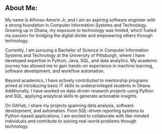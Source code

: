 ## About Me:
My name is Alfonso Amorin Jr, and I am an aspiring software engineer with a strong foundation in Computer Information Systems and Technology. Growing up in Ghana, my exposure to technology was limited, which fueled my passion for bridging the digital divide and empowering others through technology.

Currently, I am pursuing a Bachelor of Science in Computer Information Systems and Technology at the University of Pittsburgh, where I have developed expertise in Python, Java, SQL, and data analytics. My academic journey has allowed me to gain hands-on experience in machine learning, software development, and workflow automation.

Beyond academics, I have actively contributed to mentorship programs aimed at introducing basic IT skills to underprivileged students in Ghana. Additionally, I have worked on data-driven research projects using Python and SQL, applying analytical skills to generate actionable insights.

On GitHub, I share my projects spanning data analysis, software development, and automation. From SQL-driven reporting systems to Python-based applications, I am excited to collaborate with like-minded individuals and contribute to solving real-world problems through technology.

<!--
**AJA125/AJA125** is a ✨ _special_ ✨ repository because its `README.md` (this file) appears on your GitHub profile.

Here are some ideas to get you started:

- 🔭 I’m currently working on ...
- 🌱 I’m currently learning ...
- 👯 I’m looking to collaborate on ...
- 🤔 I’m looking for help with ...
- 💬 Ask me about ...
- 📫 How to reach me: ...
- 😄 Pronouns: ...
- ⚡ Fun fact: ...
-->
